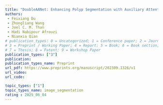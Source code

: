 ```yaml
---  
title: "DoubleAANet: Enhancing Polyp Segmentation with Auxiliary Attention and Area Adaptive"  
authors:  
 - Feixiang Du 
 - Zhongliang Wang  
 - Joel C. M. Than 
 - Hadi Nabipour Afrouzi  
 - Nianxia Qian  
# publication_types: 0 = Uncategorized; 1 = Conference paper; 2 = Journal Paper;
# 3 = Preprint / Working Paper; 4 = Report; 5 = Book; 6 = Book section;
# 7 = Thesis; 8 = Patent; 9 = Workshop Paper
publication_types: ["3"]  
publication:    
publication_types_name: Preprint  
url_pdf: https://www.preprints.org/manuscript/202309.1326/v1  
url_video:  
url_code: 

topic_types: ["1"]
topic_types_name: image_segmentation
rating : 2025_06_04
---  
```

